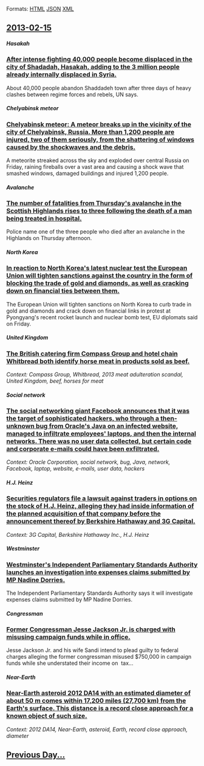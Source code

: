 
Formats: [HTML](2013/02/15/index.html)  [JSON](2013/02/15/index.json)  [XML](2013/02/15/index.xml)  

## [2013-02-15](/news/2013/02/15/index.md)

##### Hasakah
### [After intense fighting 40,000 people become displaced in the city of Shadadah, Hasakah, adding to the 3 million people already internally displaced in Syria. ](/news/2013/02/15/after-intense-fighting-40-000-people-become-displaced-in-the-city-of-shadadah-hasakah-adding-to-the-3-million-people-already-internally-di.md)
About 40,000 people abandon Shaddadeh town after three days of heavy clashes between regime forces and rebels, UN says.

##### Chelyabinsk meteor
### [Chelyabinsk meteor: A meteor breaks up in the vicinity of the city of Chelyabinsk, Russia. More than 1,200 people are injured, two of them seriously, from the shattering of windows caused by the shockwaves and the debris. ](/news/2013/02/15/chelyabinsk-meteor-a-meteor-breaks-up-in-the-vicinity-of-the-city-of-chelyabinsk-russia-more-than-1-200-people-are-injured-two-of-them-s.md)
A meteorite streaked across the sky and exploded over central Russia on Friday, raining fireballs over a vast area and causing a shock wave that smashed windows, damaged buildings and injured 1,200 people.

##### Avalanche
### [The number of fatalities from Thursday's avalanche in the Scottish Highlands rises to three following the death of a man being treated in hospital. ](/news/2013/02/15/the-number-of-fatalities-from-thursday-s-avalanche-in-the-scottish-highlands-rises-to-three-following-the-death-of-a-man-being-treated-in-ho.md)
Police name one of the three people who died after an avalanche in the Highlands on Thursday afternoon.

##### North Korea
### [In reaction to North Korea's latest nuclear test the European Union will tighten sanctions against the country in the form of blocking the trade of gold and diamonds, as well as cracking down on financial ties between them. ](/news/2013/02/15/in-reaction-to-north-korea-s-latest-nuclear-test-the-european-union-will-tighten-sanctions-against-the-country-in-the-form-of-blocking-the-t.md)
The European Union will tighten sanctions on North Korea to curb trade in gold and diamonds and crack down on financial links in protest at Pyongyang&#039;s recent rocket launch and nuclear bomb test, EU diplomats said on Friday.

##### United Kingdom
### [The British catering firm Compass Group and hotel chain Whitbread both identify horse meat in products sold as beef. ](/news/2013/02/15/the-british-catering-firm-compass-group-and-hotel-chain-whitbread-both-identify-horse-meat-in-products-sold-as-beef.md)
_Context: Compass Group, Whitbread, 2013 meat adulteration scandal, United Kingdom, beef, horses for meat_

##### Social network
### [The social networking giant Facebook announces that it was the target of sophisticated hackers, who through a then-unknown bug from Oracle's Java on an infected website, managed to infiltrate employees' laptops, and then the internal networks. There was no user data collected, but certain code and corporate e-mails could have been exfiltrated. ](/news/2013/02/15/the-social-networking-giant-facebook-announces-that-it-was-the-target-of-sophisticated-hackers-who-through-a-then-unknown-bug-from-oracle-s.md)
_Context: Oracle Corporation, social network, bug, Java, network, Facebook, laptop, website, e-mails, user data, hackers_

##### H.J. Heinz
### [Securities regulators file a lawsuit against traders in options on the stock of H.J. Heinz, alleging they had inside information of the planned acquisition of that company before the announcement thereof by Berkshire Hathaway and 3G Capital. ](/news/2013/02/15/securities-regulators-file-a-lawsuit-against-traders-in-options-on-the-stock-of-h-j-heinz-alleging-they-had-inside-information-of-the-plan.md)
_Context: 3G Capital, Berkshire Hathaway Inc., H.J. Heinz_

##### Westminster
### [Westminster's Independent Parliamentary Standards Authority launches an investigation into expenses claims submitted by MP Nadine Dorries. ](/news/2013/02/15/westminster-s-independent-parliamentary-standards-authority-launches-an-investigation-into-expenses-claims-submitted-by-mp-nadine-dorries.md)
The Independent Parliamentary Standards Authority says it will investigate expenses claims submitted by MP Nadine Dorries.

##### Congressman
### [Former Congressman Jesse Jackson Jr. is charged with misusing campaign funds while in office. ](/news/2013/02/15/former-congressman-jesse-jackson-jr-is-charged-with-misusing-campaign-funds-while-in-office.md)
Jesse Jackson Jr. and his wife Sandi intend to plead guilty to federal charges alleging the former congressman misused $750,000 in campaign funds while she understated their income on&nbsp; tax...

##### Near-Earth
### [Near-Earth asteroid 2012 DA14 with an estimated diameter of about 50 m comes within 17,200 miles (27,700 km) from the Earth's surface. This distance is a record close approach for a known object of such size. ](/news/2013/02/15/near-earth-asteroid-2012-da14-with-an-estimated-diameter-of-about-50-m-comes-within-17-200-miles-27-700-km-from-the-earth-s-surface-this.md)
_Context: 2012 DA14, Near-Earth, asteroid, Earth, record close approach, diameter_

## [Previous Day...](/news/2013/02/14/index.md)

